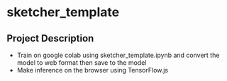 # sketcher_template

## Project Description 

* Train on google colab using sketcher_template.ipynb and convert the model to web format then save to the model 
* Make inference on the browser using TensorFlow.js 
